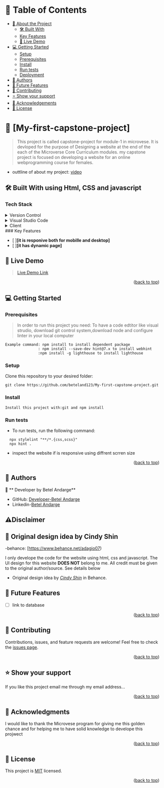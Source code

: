 # :green_book: Table of Contents
- [:book: About the Project](#about-project)
  - [:hammer_and_wrench: Built With](#built-with)
   - [Key Features](#key-features)
  - [:rocket: Live Demo](#live-demo)
- [:computer: Getting Started](#getting-started)
  - [Setup](#setup)
  - [Prerequisites](#prerequisites)
  - [Install](#install)
  - [Run tests](#run-tests)
  - [Deployment](#triangular_flag_on_post-deployment)
- [:busts_in_silhouette: Authors](#authors)
- [:telescope: Future Features](#future-features)
- [:handshake: Contributing](#contributing)
- [:star:️ Show your support](#support)
- [:pray: Acknowledgements](#acknowledgements)
- [:memo: License](#license)
# :book: [My-first-capstone-project] <a name="about-project"></a>
> This project is called capstone-project for module-1 in microvese. It is devloped for the purpose of Designing a website  at the end of the each of the Microverse Core Curriculum modules. my capstone project is focused on developing a website for an online webprogramming course for females.
- outtline of about my project: [video](https://www.loom.com/share/2c93fab0dbc547f0b277a3405a91f3a5)
## :hammer_and_wrench: Built With <a name="built-with"> using Html, CSS and javascript</a>
### Tech Stack <a name="tech-stack"></a>
<details>
  <summary>Version Control</summary>
  <ul>
    <li><a href="https://github.com/">Git Hub</a></li>
  </ul>
</details>
<details>
  <summary>Visual Studio Code</summary>
  <ul>
    <li><a href="https://code.visualstudio.com">Visual Studio Code</a></li>
  </ul>
</details>
<details>
  <summary>Client</summary>
  <ul>
    <li><a href="https://developer.mozilla.org/en-US/docs/Web/HTML">HTML5</a></li>
    <li><a href="https://developer.mozilla.org/en-US/docs/Web/CSS">CSS</a></li>
    <li><a href="https://developer.mozilla.org/en-US/docs/Web/JavaScript">JavaScript</a></li>
  </ul>
</details>
### Key Features <a name="key-features"></a>

- [ ]**[it is responive both for mobille and desktop]**
- [ ]**[it has dynamic page]**

## :rocket: Live Demo <a name="live-demo"></a>

> [Live Demo Link](https://beteland123.github.io/My-first-capstone-project/ )
<p align="right">(<a href="#readme-top">back to top</a>)</p>

## :computer: Getting Started <a name="getting-started"></a>

### Prerequisites
> In order to run this project you need: To have a code edtitor like visual strudio, download git control system,download node  and configure linter in your local computer
```pre
Example command: npm install to install dependent package
               : npm install --save-dev hint@7.x to install webhint
               :npm install -g lighthouse to install lighthouse
 ```
### Setup
Clone this repository to your desired folder:
```setup
git clone https://github.com/beteland123/My-first-capstone-project.git
  ```
 ### Install
```install
Install this project with:git and npm install
  ```
### Run tests
- To run tests, run the following command:
```test
  npx stylelint "**/*.{css,scss}"
  npx hint .
  ```
- inspect the website if is responsive using diffrent scrren size
<p align="right">(<a href="#readme-top">back to top</a>)</p>

<!-- AUTHORS -->

## :busts_in_silhouette: Authors <a name="authors"></a>

:bust_in_silhouette: ** Developer by Betel Andarge**

- GitHub: [Developer-Betel Andarge](https://github.com/beteland123)
- Linkedin-[Betel Andarge](https://www.linkedin.com/in/betel-andarge-1b9446223)

## ⚠️Disclaimer <a name="disclaimer"></a>
 ## :bust_in_silhouette:    **Original design idea by Cindy Shin**
-behance: [https://www.behance.net/adagio07)

I only develope the  code for the website using html, css and javascript.
The UI design for this website __DOES NOT__ belong to me. All credit must be given to the original author/source. See details below

- Original design idea by [_Cindy Shin_](https://www.behance.net/adagio07) in Behance.

## :telescope: Future Features <a name="future-features"></a>

- [ ] link to database



<p align="right">(<a href="#readme-top">back to top</a>)</p>
<!-- CONTRIBUTING -->

## :handshake: Contributing <a name="contributing"></a>

Contributions, issues, and feature requests are welcome!
Feel free to check the [issues page](../../issues/).

<p align="right">(<a href="#readme-top">back to top</a>)</p>
<!-- SUPPORT -->

## :star:️ Show your support <a name="support"></a>

If you like this project email me through my email address...
<p align="right">(<a href="#readme-top">back to top</a>)</p>
<!-- ACKNOWLEDGEMENTS -->

## :pray: Acknowledgments <a name="acknowledgements"></a>

I would like to thank the Microvese program for giving me this golden chance and for helping me to have solid knowledge to develope this projwect
<p align="right">(<a href="#readme-top">back to top</a>)</p>
<!-- LICENSE -->

## :memo: License <a name="license"></a>

This project is [MIT](https://github.com/beteland123/My-first-capstone-project/blob/main/LICENSE) licensed.
<p align="right">(<a href="#readme-top">back to top</a>)</p>
